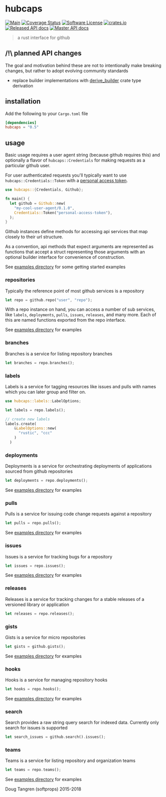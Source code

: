 # hubcaps

[![Main](https://github.com/softprops/hubcaps/workflows/Main/badge.svg)](https://github.com/softprops/hubcaps/actions) [![Coverage Status](https://coveralls.io/repos/softprops/hubcaps/badge.svg?branch=master&service=github)](https://coveralls.io/github/softprops/hubcaps?branch=master) [![Software License](https://img.shields.io/badge/license-MIT-brightgreen.svg)](LICENSE) [![crates.io](http://meritbadge.herokuapp.com/hubcaps)](https://crates.io/crates/hubcaps) [![Released API docs](https://docs.rs/hubcaps/badge.svg)](http://docs.rs/hubcaps) [![Master API docs](https://img.shields.io/badge/docs-master-green.svg)](https://softprops.github.io/hubcaps)

> a rust interface for github

## /!\ planned API changes

The goal and motivation behind these are not to intentionally make breaking changes, but rather to adopt evolving community standards

* replace builder implementations with [derive_builder](https://crates.io/crates/derive_builder) crate type derivation

## installation

Add the following to your `Cargo.toml` file

```toml
[dependencies]
hubcaps = "0.5"
```

## usage

Basic usage requires a user agent string (because github requires this) and
optionally a flavor of `hubcaps::Credentials` for making requests as a particular
github user.

For user authenticated requests you'll typically want to use
`hubcaps::Credentials::Token` with a
[personal access token](https://github.com/settings/tokens).

```rust
use hubcaps::{Credentials, Github};

fn main() {
  let github = Github::new(
    "my-cool-user-agent/0.1.0",
    Credentials::Token("personal-access-token"),
  );
}
```

Github instances define methods for accessing api services that map closely to
their url structure.

As a convention, api methods that expect arguments are represented as functions
that accept a struct representing those arguments with an optional builder
interface for convenience of construction.

See [examples directory](examples/) for some getting started examples

### repositories

Typically the reference point of most github services is a repository

```rust
let repo = github.repo("user", "repo");
```

With a repo instance on hand, you can access a number of sub services,
like `labels`, `deployments`, `pulls`, `issues`, `releases`, and many more.
Each of this are named functions exported from the repo interface.

See [examples directory](examples/repos.rs) for examples

### branches

Branches is a service for listing repository branches

```rust
let branches = repo.branches();
```

### labels

Labels is a service for tagging resources like issues and pulls with names which you can later group and filter on.

```rust
use hubcaps::labels::LabelOptions;

let labels = repo.labels();

// create new labels
labels.create(
    &LabelOptions::new(
      "rustic", "ccc"
    )
  )
```

### deployments

Deployments is a service for orchestrating deployments of applications sourced from github repositories

```rust
let deployments = repo.deployments();
```

See [examples directory](examples/deployments.rs) for examples

### pulls

Pulls is a service for issuing code change requests against a repository

```rust
let pulls = repo.pulls();
```

See [examples directory](examples/pulls.rs) for examples

### issues

Issues is a service for tracking bugs for a repository

```rust
let issues = repo.issues();
```

See [examples directory](examples/issues.rs) for examples

### releases

Releases is a service for tracking changes for a stable releases of a versioned library or application

```rust
let releases = repo.releases();
```

### gists

Gists is a service for micro repositories

```rust
let gists = github.gists();
```

See [examples directory](examples/gists.rs) for examples


### hooks

Hooks is a service for managing repository hooks

```rust
let hooks = repo.hooks();
```

See [examples directory](examples/hooks.rs) for examples

### search

Search provides a raw string query search for indexed data. Currently only search for issues is supported

```rust
let search_issues = github.search().issues();
```

### teams

Teams is a service for listing repository and organization teams

```rust
let teams = repo.teams();
```

See [examples directory](examples/teams.rs) for examples

Doug Tangren (softprops) 2015-2018
